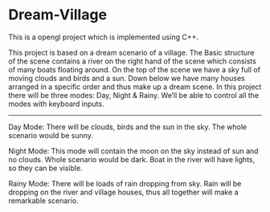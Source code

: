 # Dream-Village

This is a opengl project which is implemented using C++.

This project is based on a dream scenario of a village. The Basic structure of the scene contains a river on the right hand of the scene which consists of many boats floating around. On the top of the scene we have a sky full of moving clouds and birds and a sun. Down below we have many houses arranged in a specific order and thus make up a dream scene. In this project there will be three modes: Day, Night & Rainy. We’ll be able to control all the modes with keyboard inputs.

-----------------------------------------------------------------------------------------------------------------------------------------------

Day Mode: There will be clouds, birds and the sun in the sky. The whole scenario would be sunny.

Night Mode: This mode will contain the moon on the sky instead of sun and no clouds. Whole scenario would be dark. Boat in the river will have lights, so they can be visible.

Rainy Mode: There will be loads of rain dropping from sky. Rain will be dropping on the river and village houses, thus all together will make a remarkable scenario.
